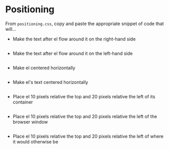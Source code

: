 # Positioning

From `positioning.css`, copy and paste the appropriate snippet of code that will...

- Make the text after el flow around it on the right-hand side

```

```

- Make the text after el flow around it on the left-hand side

```

```

- Make el centered horizontally

```

```

- Make el's text centered horizontally

```

```

- Place el 10 pixels relative the top and 20 pixels relative the left of its container

```

```

- Place el 10 pixels relative the top and 20 pixels relative the left of the browser window

```

```

- Place el 10 pixels relative the top and 20 pixels relative the left of where it would otherwise be

```

```
